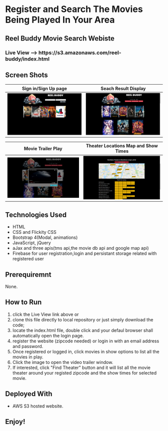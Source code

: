 # Register and Search The Movies Being Played In Your Area

<h2><strong>Reel Buddy Movie Search Webiste</strong></h2>

<h3>Live View --> https://s3.amazonaws.com/reel-buddy/index.html

<h2><strong>Screen Shots</strong></h2>

Sign in/Sign Up page | Seach Result Display
-------------|--------
![Sign in Image](/assets/images/screenshot0.png?raw=true"screenshot0.png") | ![Seach Result Image](/assets/images/screenshot2.png?raw=true"screenshot2.png")

Movie Trailer Play |  Theater Locations Map and Show Times
-------------|--------
![Movie Trailer Image](/assets/images/screenshot3.png?raw=true"screenshot3.png") | ![Theater Locations](/assets/images/screenshot4.png?raw=true"screenshot4.png")

<h2><strong>Technologies Used</strong></h2>
<ul>
    <li>HTML</li>
    <li>CSS and Flickity CSS</li>
    <li>Bootstrap 4(Modal, animations)</li>
    <li>JavaScript, jQuery</li>
    <li>aJax and three apis(tms api,the movie db api and google map api)</li>  
    <li>Firebase for user registration,login and persistant storage related with registered user</li>
</ul>  

<h2><strong>Prerequiremnt</strong></h2> None.

<h2><strong>How to Run</strong></h2>
<ol>
    <li> click the Live View link above or 
    <li> clone this file directly to local repository or just simply download the code;
    <li> locate the index.html file, double click and your defaul browser shall automatically open the login page.
    <li> register the website (zipcode needed) or login in with an email address and password. 
    <li> Once registered or logged in, click movies in show options to list all the movies in play.
    <li> Click the image to open the video trailer window.
    <li> If interested, click "Find Theater" button and it will list all the movie theater around your registed zipcode and the show times for selected movie.
</ol>

<h2><strong>Deployed With</strong></h2>
<ul>
    <li> AWS S3 hosted website. 
</ul>

<h2><strong>Enjoy!</strong></h2>